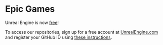 # Epic Games

Unreal Engine is now [free](https://www.unrealengine.com/blog/ue4-is-free)!

To access our repositories, sign up for a free account at [UnrealEngine.com](https://www.unrealengine.com) and register your GitHub ID using [these instructions](https://www.unrealengine.com/ue4-on-github). 
